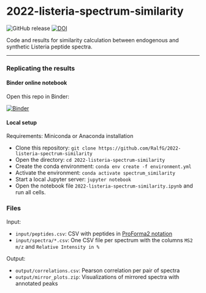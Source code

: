 # 2022-listeria-spectrum-similarity

![GitHub release](https://img.shields.io/github/v/release/ralfg/2022-listeria-spectrum-similarity)
[![DOI](https://zenodo.org/badge/DOI/10.5281/zenodo.5948475.svg)](https://doi.org/10.5281/zenodo.5948475)

Code and results for similarity calculation between endogenous and synthetic Listeria peptide
spectra.

---

### Replicating the results

#### Binder online notebook

Open this repo in Binder:

[![Binder](https://mybinder.org/badge_logo.svg)](https://mybinder.org/v2/gh/RalfG/2022-listeria-spectrum-similarity/HEAD?labpath=2022-listeria-spectrum-similarity.ipynb)

#### Local setup

Requirements: Miniconda or Anaconda installation

- Clone this repository: `git clone https://github.com/RalfG/2022-listeria-spectrum-similarity`
- Open the directory: `cd 2022-listeria-spectrum-similarity`
- Create the conda environment: `conda env create -f environment.yml`
- Activate the environment: `conda activate spectrum_similarity`
- Start a local Jupyter server: `jupyter notebook`
- Open the notebook file `2022-listeria-spectrum-similarity.ipynb` and run all cells.

### Files
Input:
- `input/peptides.csv`: CSV with peptides in [ProForma2 notation](https://www.psidev.info/proforma)
- `input/spectra/*.csv`: One CSV file per spectrum with the columns `MS2 m/z` and `Relative Intensity in %`

Output:
- `output/correlations.csv`: Pearson correlation per pair of spectra
- `output/mirror_plots.zip`: Visualizations of mirrored spectra with annotated peaks
